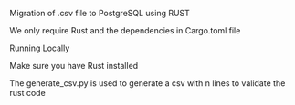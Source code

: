 Migration of .csv file to PostgreSQL using RUST

We only require Rust and the dependencies in Cargo.toml file 

Running Locally

Make sure you have Rust installed

The generate_csv.py is used to generate a csv with n lines to validate the rust code

